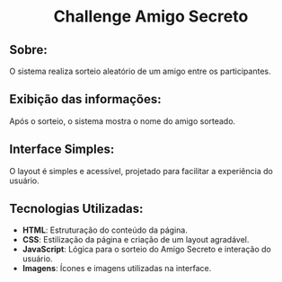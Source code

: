 <h1 align="center"> Challenge Amigo Secreto </h1>

<h2>Sobre:</h2>
<p>O sistema realiza sorteio aleatório de um amigo entre os participantes.</p>

<h2>Exibição das informações:</h2>
<p>Após o sorteio, o sistema mostra o nome do amigo sorteado.</p>

<h2>Interface Simples:</h2>
<p>O layout é simples e acessível, projetado para facilitar a experiência do usuário.</p>

## Tecnologias Utilizadas:
- **HTML**: Estruturação do conteúdo da página.
- **CSS**: Estilização da página e criação de um layout agradável.
- **JavaScript**: Lógica para o sorteio do Amigo Secreto e interação do usuário.
- **Imagens**: Ícones e imagens utilizadas na interface.

